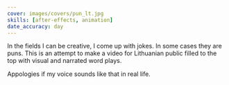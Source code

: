 ```yaml
---
cover: images/covers/pun_lt.jpg
skills: [after-effects, animation]
date_accuracy: day
---
```


In the fields I can be creative, I come up with jokes. In some cases they are puns. This is an attempt to make a video for Lithuanian public filled to the top with visual and narrated word plays.

Appologies if my voice sounds like that in real life.
